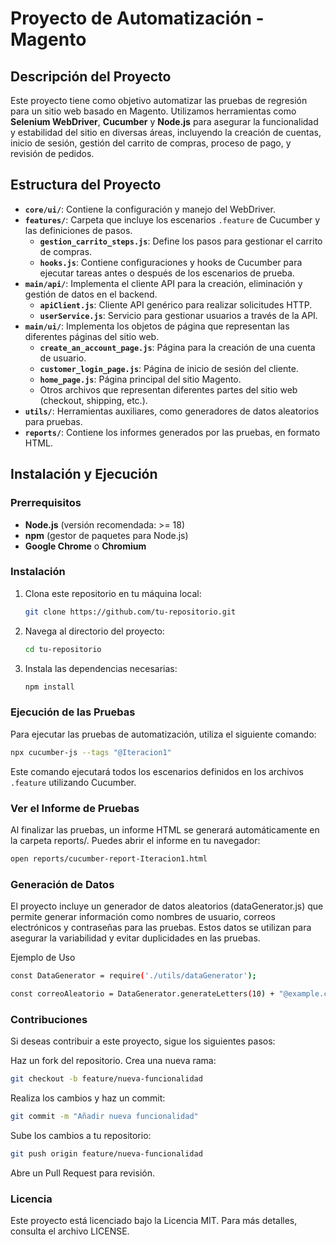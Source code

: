 # Proyecto de Automatización - Magento

## Descripción del Proyecto
Este proyecto tiene como objetivo automatizar las pruebas de regresión para un sitio web basado en Magento. Utilizamos herramientas como **Selenium WebDriver**, **Cucumber** y **Node.js** para asegurar la funcionalidad y estabilidad del sitio en diversas áreas, incluyendo la creación de cuentas, inicio de sesión, gestión del carrito de compras, proceso de pago, y revisión de pedidos.

## Estructura del Proyecto
- **`core/ui/`**: Contiene la configuración y manejo del WebDriver.
- **`features/`**: Carpeta que incluye los escenarios `.feature` de Cucumber y las definiciones de pasos.
  - **`gestion_carrito_steps.js`**: Define los pasos para gestionar el carrito de compras.
  - **`hooks.js`**: Contiene configuraciones y hooks de Cucumber para ejecutar tareas antes o después de los escenarios de prueba.
- **`main/api/`**: Implementa el cliente API para la creación, eliminación y gestión de datos en el backend.
  - **`apiClient.js`**: Cliente API genérico para realizar solicitudes HTTP.
  - **`userService.js`**: Servicio para gestionar usuarios a través de la API.
- **`main/ui/`**: Implementa los objetos de página que representan las diferentes páginas del sitio web.
  - **`create_an_account_page.js`**: Página para la creación de una cuenta de usuario.
  - **`customer_login_page.js`**: Página de inicio de sesión del cliente.
  - **`home_page.js`**: Página principal del sitio Magento.
  - Otros archivos que representan diferentes partes del sitio web (checkout, shipping, etc.).
- **`utils/`**: Herramientas auxiliares, como generadores de datos aleatorios para pruebas.
- **`reports/`**: Contiene los informes generados por las pruebas, en formato HTML.

## Instalación y Ejecución

### Prerrequisitos
- **Node.js** (versión recomendada: >= 18)
- **npm** (gestor de paquetes para Node.js)
- **Google Chrome** o **Chromium**

### Instalación

1. Clona este repositorio en tu máquina local:
   ```bash
   git clone https://github.com/tu-repositorio.git
   ```
2. Navega al directorio del proyecto:
   ```bash
   cd tu-repositorio
   ```
3. Instala las dependencias necesarias:
   ```bash
   npm install
   ```

### Ejecución de las Pruebas

Para ejecutar las pruebas de automatización, utiliza el siguiente comando:

```bash
npx cucumber-js --tags "@Iteracion1"
```

Este comando ejecutará todos los escenarios definidos en los archivos `.feature` utilizando Cucumber.

### Ver el Informe de Pruebas
Al finalizar las pruebas, un informe HTML se generará automáticamente en la carpeta reports/. Puedes abrir el informe en tu navegador:

```bash
open reports/cucumber-report-Iteracion1.html
```

### Generación de Datos
El proyecto incluye un generador de datos aleatorios (dataGenerator.js) que permite generar información como nombres de usuario, correos electrónicos y contraseñas para las pruebas. Estos datos se utilizan para asegurar la variabilidad y evitar duplicidades en las pruebas.

Ejemplo de Uso


```bash
const DataGenerator = require('./utils/dataGenerator');
```
```bash
const correoAleatorio = DataGenerator.generateLetters(10) + "@example.com";
```

### Contribuciones
Si deseas contribuir a este proyecto, sigue los siguientes pasos:

Haz un fork del repositorio.
Crea una nueva rama:


```bash
git checkout -b feature/nueva-funcionalidad
```

Realiza los cambios y haz un commit:

```bash
git commit -m "Añadir nueva funcionalidad"
```

Sube los cambios a tu repositorio:


```bash
git push origin feature/nueva-funcionalidad
```

Abre un Pull Request para revisión.

### Licencia
Este proyecto está licenciado bajo la Licencia MIT. Para más detalles, consulta el archivo LICENSE.